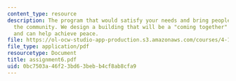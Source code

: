 ```yaml
---
content_type: resource
description: The program that would satisfy your needs and bring people together in
  the community. We design a building that will be a "coming together" celebration
  and can help achieve peace.
file: https://ol-ocw-studio-app-production.s3.amazonaws.com/courses/4-125b-architecture-studio-building-in-landscapes-fall-2005/0bc7503a46f23bd63bebb4cf8ab8cfa9_assignment6.pdf
file_type: application/pdf
resourcetype: Document
title: assignment6.pdf
uid: 0bc7503a-46f2-3bd6-3beb-b4cf8ab8cfa9
---
```

